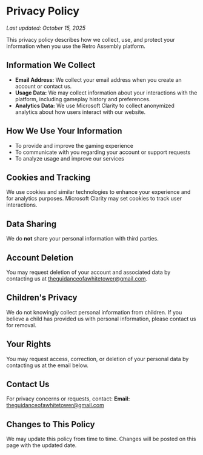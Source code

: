 # Privacy Policy

_Last updated: October 15, 2025_

This privacy policy describes how we collect, use, and protect your information when you use the Retro Assembly platform.

## Information We Collect
- **Email Address:** We collect your email address when you create an account or contact us.
- **Usage Data:** We may collect information about your interactions with the platform, including gameplay history and preferences.
- **Analytics Data:** We use Microsoft Clarity to collect anonymized analytics about how users interact with our website.

## How We Use Your Information
- To provide and improve the gaming experience
- To communicate with you regarding your account or support requests
- To analyze usage and improve our services

## Cookies and Tracking
We use cookies and similar technologies to enhance your experience and for analytics purposes. Microsoft Clarity may set cookies to track user interactions.

## Data Sharing
We do **not** share your personal information with third parties.

## Account Deletion
You may request deletion of your account and associated data by contacting us at [theguidanceofawhitetower@gmail.com](mailto:theguidanceofawhitetower@gmail.com).

## Children's Privacy
We do not knowingly collect personal information from children. If you believe a child has provided us with personal information, please contact us for removal.

## Your Rights
You may request access, correction, or deletion of your personal data by contacting us at the email below.

## Contact Us
For privacy concerns or requests, contact:
**Email:** [theguidanceofawhitetower@gmail.com](mailto:theguidanceofawhitetower@gmail.com)

## Changes to This Policy
We may update this policy from time to time. Changes will be posted on this page with the updated date.
